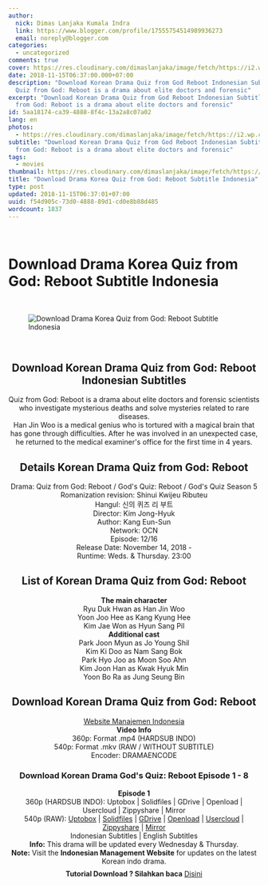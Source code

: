 ```yaml
---
author:
  nick: Dimas Lanjaka Kumala Indra
  link: https://www.blogger.com/profile/17555754514989936273
  email: noreply@blogger.com
categories:
  - uncategorized
comments: true
cover: https://res.cloudinary.com/dimaslanjaka/image/fetch/https://i2.wp.com/www.dramaencode.com/wp-content/uploads/2018/11/Download-Drama-Korea-Gods-Quiz-Reboot-Subtitle-Indonesia.jpg?resize=600%2C381&ssl=1
date: 2018-11-15T06:37:00.000+07:00
description: "Download Korean Drama Quiz from God Reboot Indonesian Subtitles
  Quiz from God: Reboot is a drama about elite doctors and forensic"
excerpt: "Download Korean Drama Quiz from God Reboot Indonesian Subtitles Quiz
  from God: Reboot is a drama about elite doctors and forensic"
id: 5aa18174-ca39-4888-8f4c-13a2a8c07a02
lang: en
photos:
  - https://res.cloudinary.com/dimaslanjaka/image/fetch/https://i2.wp.com/www.dramaencode.com/wp-content/uploads/2018/11/Download-Drama-Korea-Gods-Quiz-Reboot-Subtitle-Indonesia.jpg?resize=600%2C381&ssl=1
subtitle: "Download Korean Drama Quiz from God Reboot Indonesian Subtitles Quiz
  from God: Reboot is a drama about elite doctors and forensic"
tags:
  - movies
thumbnail: https://res.cloudinary.com/dimaslanjaka/image/fetch/https://i2.wp.com/www.dramaencode.com/wp-content/uploads/2018/11/Download-Drama-Korea-Gods-Quiz-Reboot-Subtitle-Indonesia.jpg?resize=600%2C381&ssl=1
title: "Download Drama Korea Quiz from God: Reboot Subtitle Indonesia"
type: post
updated: 2018-11-15T06:37:01+07:00
uuid: f54d905c-73d0-4888-89d1-cd0e8b88d485
wordcount: 1837
---
```


<br><h1 class="notranslate" for="title">Download Drama Korea Quiz from God: Reboot Subtitle Indonesia</h1><div><div class="entry-content clearfix"><br><figure class="entry-thumbnail"><img alt="Download Drama Korea Quiz from God: Reboot Subtitle Indonesia" class="notranslate" src="https://res.cloudinary.com/dimaslanjaka/image/fetch/https://res.cloudinary.com/practicaldev/image/fetch/www.dramaencode.com/wp-content/uploads/2018/11/Download-Drama-Korea-Gods-Quiz-Reboot-Subtitle-Indonesia.jpg?resize=600%2C381&amp;ssl=1" title="Download Korean Drama God's Quiz Rebooting Indonesian Subtitles"></figure><br><h2 style="text-align: center;"> <span class="notranslate"> Download Korean Drama Quiz from God: Reboot Indonesian Subtitles</span> </h2><div style="text-align: center;"><span class="notranslate"> Quiz from God: Reboot is a drama about elite doctors and forensic scientists who investigate mysterious deaths and solve mysteries related to rare diseases.</span> <br><span class="notranslate"> Han Jin Woo is a medical genius who is tortured with a magical brain that has gone through difficulties.</span> <span class="notranslate"> After he was involved in an unexpected case, he returned to the medical examiner's office for the first time in 4 years.</span> </div><h2 style="text-align: center;"> <span class="notranslate"> Details Korean Drama Quiz from God: Reboot</span> </h2><div style="text-align: center;"><span class="notranslate"> Drama: Quiz from God: Reboot / God's Quiz: Reboot / God's Quiz Season 5</span> <br><span class="notranslate"> Romanization revision: Shinui Kwijeu Ributeu</span> <br><span class="notranslate"> Hangul: 신의 퀴즈 리 부트</span> <br><span class="notranslate"> Director: Kim Jong-Hyuk</span> <br><span class="notranslate"> Author: Kang Eun-Sun</span> <br><span class="notranslate"> Network: OCN</span> <br><span class="notranslate"> Episode: 12/16</span> <br><span class="notranslate"> Release Date: November 14, 2018 -</span> <br><span class="notranslate"> Runtime: Weds.</span> <span class="notranslate"> &amp; Thursday.</span> <span class="notranslate"> 23:00</span> </div><h2 style="text-align: center;"> <span class="notranslate"> List of Korean Drama Quiz from God: Reboot</span> </h2><div style="text-align: center;"><span class="notranslate"> <strong>The main character</strong></span> <br><span class="notranslate"> Ryu Duk Hwan as Han Jin Woo</span> <br><span class="notranslate"> Yoon Joo Hee as Kang Kyung Hee</span> <br><span class="notranslate"> Kim Jae Won as Hyun Sang Pil</span> </div><div style="text-align: center;"><span class="notranslate"> <strong>Additional cast</strong></span> <br><span class="notranslate"> Park Joon Myun as Jo Young Shil</span> <br><span class="notranslate"> Kim Ki Doo as Nam Sang Bok</span> <br><span class="notranslate"> Park Hyo Joo as Moon Soo Ahn</span> <br><span class="notranslate"> Kim Joon Han as Kwak Hyuk Min</span> <br><span class="notranslate"> Yoon Bo Ra as Jung Seung Bin</span> </div><h2 style="text-align: center;"> <span class="notranslate"> Download Korean Drama Quiz from God: Reboot</span> </h2><div style="text-align: center;"><a class="notranslate" data-wpel-link="internal" href="https://webmanajemen.com/search/?q=" target="_blank">Website Manajemen Indonesia</a> <br><span class="notranslate"> <strong>Video Info</strong></span> <br><span class="notranslate"> 360p: Format .mp4 (HARDSUB INDO)</span> <br><span class="notranslate"> 540p: Format .mkv (RAW / WITHOUT SUBTITLE)</span> <br><span class="notranslate"> Encoder: DRAMAENCODE</span> </div><h3 style="text-align: center;"> <span class="notranslate"> Download Korean Drama God's Quiz: Reboot Episode 1 - 8</span> </h3><div style="text-align: center;"><span class="notranslate"> <strong>Episode 1</strong></span> <strong><br></strong> <span class="notranslate"> 360p (HARDSUB INDO): Uptobox |</span> <span class="notranslate"> Solidfiles |</span> <span class="notranslate"> GDrive |</span> <span class="notranslate"> Openload |</span> <span class="notranslate"> Usercloud |</span> <span class="notranslate"> Zippyshare |</span> <span class="notranslate"> Mirror</span> <br><span class="notranslate"> 540p (RAW): <a class="notranslate" data-wpel-link="external" href="https://uptobox.com/ysrflaqr0dzo" rel="noopener noreferer nofollow" target="_blank">Uptobox</a> |</span> <span class="notranslate"> <a class="notranslate" data-wpel-link="external" href="http://www.solidfiles.com/v/GGDgrqQ6DzKg7" rel="noopener noreferer nofollow" target="_blank">Solidfiles</a> |</span> <span class="notranslate"> <a class="notranslate" data-wpel-link="external" href="https://drive.google.com/uc?id=1dZ9yxU8UMnozcBiNVekzJtm6ufOri5jy&amp;export=download" rel="noopener noreferer nofollow" target="_blank">GDrive</a> |</span> <span class="notranslate"> <a class="notranslate" data-wpel-link="external" href="https://www.blogger.com/blogger.g?blogID=2771056599229295027" rel="noopener noreferer nofollow" target="_blank">Openload</a> |</span> <span class="notranslate"> <a class="notranslate" data-wpel-link="external" href="https://userscloud.com/fidb3y081diy" rel="noopener noreferer nofollow" target="_blank">Usercloud</a> |</span> <span class="notranslate"> <a class="notranslate" data-wpel-link="external" href="https://www105.zippyshare.com/v/qK8xvoHT/file.html" rel="noopener noreferer nofollow" target="_blank">Zippyshare</a> |</span> <a class="notranslate" data-wpel-link="external" href="https://mirrorace.com/m/1tp4r" rel="noopener noreferer nofollow" target="_blank">Mirror</a> <br><span class="notranslate"> Indonesian Subtitles |</span> <span class="notranslate"> English Subtitles</span> </div><div style="text-align: center;"><span class="notranslate"> <strong>Info:</strong> This drama will be updated every Wednesday &amp; Thursday.</span> </div><div style="text-align: center;"><span class="notranslate"> <strong>Note:</strong> Visit the <strong>Indonesian Management Website</strong> for updates on the latest Korean indo drama.</span> </div><div class="notranslate code-block code-block-1" style="clear: both; margin: 8px auto; text-align: center;"><b>Tutorial Download ? Silahkan baca</b> <a class="notranslate" data-wpel-link="internal" href="https://webmanajemen.com/search/?q=tutorial%20download%20di%20dramaencode" target="_blank">Disini</a> </div></div><!--original-->  </div>